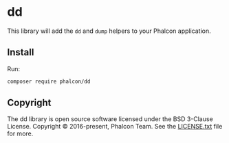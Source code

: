 # dd

This library will add the `dd` and `dump` helpers to your Phalcon application.

## Install

Run:

```bash
composer require phalcon/dd
```

## Copyright

The dd library is open source software licensed under the BSD 3-Clause License. Copyright © 2016-present, Phalcon Team.
See the [LICENSE.txt](./LICENSE.txt) file for more.
